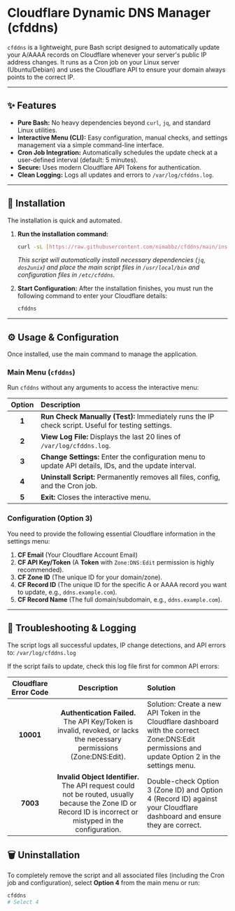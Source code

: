 # Cloudflare Dynamic DNS Manager (cfddns)



`cfddns` is a lightweight, pure Bash script designed to automatically update your A/AAAA records on Cloudflare whenever your server's public IP address changes. It runs as a Cron job on your Linux server (Ubuntu/Debian) and uses the Cloudflare API to ensure your domain always points to the correct IP.

---

## ✨ Features

* **Pure Bash:** No heavy dependencies beyond `curl`, `jq`, and standard Linux utilities.
* **Interactive Menu (CLI):** Easy configuration, manual checks, and settings management via a simple command-line interface.
* **Cron Job Integration:** Automatically schedules the update check at a user-defined interval (default: 5 minutes).
* **Secure:** Uses modern Cloudflare API Tokens for authentication.
* **Clean Logging:** Logs all updates and errors to `/var/log/cfddns.log`.

---

## 🚀 Installation

The installation is quick and automated.

1.  **Run the installation command:**

    ```bash
    curl -sL [https://raw.githubusercontent.com/nimabbz/cfddns/main/install.sh](https://raw.githubusercontent.com/nimabbz/cfddns/main/install.sh) | sudo bash
    ```

    *This script will automatically install necessary dependencies (`jq`, `dos2unix`) and place the main script files in `/usr/local/bin` and configuration files in `/etc/cfddns`.*

2.  **Start Configuration:** After the installation finishes, you must run the following command to enter your Cloudflare details:

    ```bash
    cfddns
    ```

---

## ⚙️ Usage & Configuration

Once installed, use the main command to manage the application.

### Main Menu (`cfddns`)

Run `cfddns` without any arguments to access the interactive menu:

| Option | Description |
| :---: | :--- |
| **1** | **Run Check Manually (Test):** Immediately runs the IP check script. Useful for testing settings. |
| **2** | **View Log File:** Displays the last 20 lines of `/var/log/cfddns.log`. |
| **3** | **Change Settings:** Enter the configuration menu to update API details, IDs, and the update interval. |
| **4** | **Uninstall Script:** Permanently removes all files, config, and the Cron job. |
| **5** | **Exit:** Closes the interactive menu. |

### Configuration (Option 3)

You need to provide the following essential Cloudflare information in the settings menu:

1.  **CF Email** (Your Cloudflare Account Email)
2.  **CF API Key/Token** (A **Token** with `Zone:DNS:Edit` permission is highly recommended).
3.  **CF Zone ID** (The unique ID for your domain/zone).
4.  **CF Record ID** (The unique ID for the specific A or AAAA record you want to update, e.g., `ddns.example.com`).
5.  **CF Record Name** (The full domain/subdomain, e.g., `ddns.example.com`).

---

## 📝 Troubleshooting & Logging
The script logs all successful updates, IP change detections, and API errors to:
`/var/log/cfddns.log`

If the script fails to update, check this log file first for common API errors:

| Cloudflare Error Code | Description | Solution |
| :---: | :---: | :--- |
| **10001** | **Authentication Failed.** The API Key/Token is invalid, revoked, or lacks the necessary permissions (Zone:DNS:Edit). | Solution: Create a new API Token in the Cloudflare dashboard with the correct Zone:DNS:Edit permissions and update Option 2 in the settings menu. |
| **7003** | **Invalid Object Identifier.** The API request could not be routed, usually because the Zone ID or Record ID is incorrect or mistyped in the configuration. | Double-check Option 3 (Zone ID) and Option 4 (Record ID) against your Cloudflare dashboard and ensure they are correct. |


## 🗑️ Uninstallation

To completely remove the script and all associated files (including the Cron job and configuration), select **Option 4** from the main menu or run:

```bash
cfddns
# Select 4


